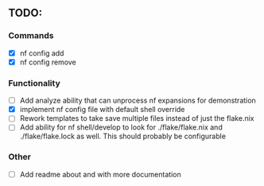 ## TODO:
### Commands
- [x] nf config add
- [x] nf config remove
### Functionality
- [ ] Add analyze ability that can unprocess nf expansions for demonstration
- [x] implement nf config file with default shell override
- [ ] Rework templates to take save multiple files instead of just the flake.nix
- [ ] Add ability for nf shell/develop to look for ./flake/flake.nix and ./flake/flake.lock as well. This should probably be configurable
### Other
- [ ] Add readme about and with more documentation
